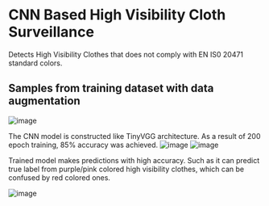 # CNN Based High Visibility Cloth Surveillance
Detects High Visibility Clothes that does not comply with EN IS0 20471 standard colors.
## Samples from training dataset with data augmentation
![image](https://github.com/tayfungurlevik/high_visibility_cloth_market_surveillance/assets/6927965/561aa1da-f502-460b-b95d-7deff5249804)

The CNN model is constructed like TinyVGG architecture. As a result of 200 epoch training, 85% accuracy was achieved.
![image](https://github.com/tayfungurlevik/high_visibility_cloth_market_surveillance/assets/6927965/e7c63ae0-0c09-42f2-8c39-32dab6e5e922)
![image](https://github.com/tayfungurlevik/high_visibility_cloth_market_surveillance/assets/6927965/acd239d5-25cd-44c6-a4b7-b31fcb7f8f3f)

Trained model makes predictions with high accuracy. Such as it can predict true label from purple/pink colored high visibility clothes, which can be confused by red colored ones.

![image](https://github.com/tayfungurlevik/high_visibility_cloth_market_surveillance/assets/6927965/68e67464-7b15-4196-8f27-cbb42e115966)




